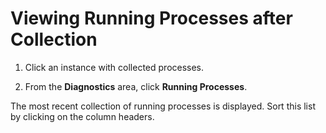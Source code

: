 # Viewing Running Processes after Collection

1.  Click an instance with collected processes.

2.  From the **Diagnostics** area, click **Running Processes**.

The most recent collection of running processes is displayed. Sort this
list by clicking on the column headers.
